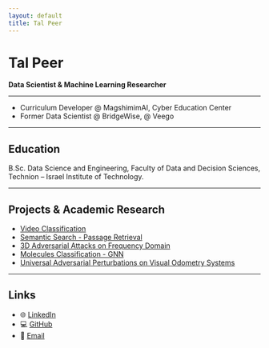 ```yaml
---
layout: default
title: Tal Peer
---
```


<div class="intro">
  <h1>Tal Peer</h1>
  <p><strong>Data Scientist & Machine Learning Researcher</strong></p>
</div>

---
- Curriculum Developer @ MagshimimAI, Cyber Education Center
- Former Data Scientist @ BridgeWise, @ Veego
---

## Education

<p> B.Sc. Data Science and Engineering, Faculty of Data and Decision Sciences, Technion – Israel Institute of Technology.</p>

---

## Projects & Academic Research

- [Video Classification](https://github.com/TalPeer9/VideoClassification)
- [Semantic Search - Passage Retrieval](https://github.com/TalPeer9/PassageRetrieval)
- [3D Adversarial Attacks on Frequency Domain](https://github.com/TalPeer9/3DAttackOnFrequency/blob/main/3D_attack_on_frequency.pdf)
- [Molecules Classification - GNN](https://github.com/TalPeer9/MolecularGNN/tree/main)
- [Universal Adversarial Perturbations on Visual Odometry Systems](https://github.com/TalPeer9/AdversarialPerturbations_VisualOdometrySystems)

---

## Links
- 🌐 [LinkedIn](https://www.linkedin.com/in/tal-p-782117228)
- 💻 [GitHub](https://github.com/TalPeer9)
- 📧 [Email](mailto:talbdu@gmail.com)
